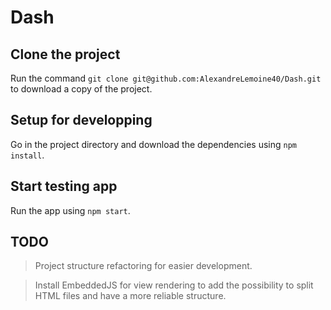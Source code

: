 # Dash

## Clone the project
Run the command `git clone git@github.com:AlexandreLemoine40/Dash.git` to download a copy of the project.

## Setup for developping
Go in the project directory and download the dependencies using `npm install`.

## Start testing app
Run the app using `npm start`.

## TODO
> Project structure refactoring for easier development.

> Install EmbeddedJS for view rendering to add the possibility to split HTML files and have a more reliable structure.